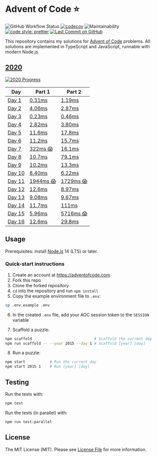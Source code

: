 # Advent of Code ⭐️

![GitHub Workflow Status](https://img.shields.io/github/workflow/status/ATholin/advent-of-code/Node%20CI)
[![codecov](https://codecov.io/gh/ATholin/advent-of-code/branch/main/graph/badge.svg?token=PNV507325B)](https://codecov.io/gh/ATholin/advent-of-code)
![Maintainability](https://img.shields.io/codeclimate/maintainability/ATholin/advent-of-code)
[![code style: prettier](https://img.shields.io/badge/code_style-prettier-ff69b4.svg)](https://github.com/prettier/prettier)
[![Last Commit on GitHub](https://img.shields.io/github/last-commit/ATholin/advent-of-code.svg)](https://github.com/ATholin/advent-of-code)

This repository contains my solutions for [Advent of Code](https://adventofcode.com) problems. All solutions are implemented in TypeScript and JavaScript, runnable with modern Node.js.

## [2020](https://adventofcode.com/2020/)

[![2020 Progress](https://img.shields.io/static/v1?label=AoC%202020&message=16/25&color=orange)](./src/2020/)

<!-- markdownlint-disable MD013 -->

| Day                      | Part 1                                 | Part 2                                 |
| ------------------------ | -------------------------------------- | -------------------------------------- |
| [Day 1](./src/2020/01/)  | [0.31ms](./src/2020/01/part_one.ts)    | [1.19ms](./src/2020/01/part_two.ts)    |
| [Day 2](./src/2020/02/)  | [4.06ms](./src/2020/02/part_one.ts)    | [2.87ms](./src/2020/02/part_two.ts)    |
| [Day 3](./src/2020/03/)  | [0.23ms](./src/2020/03/part_one.ts)    | [0.46ms](./src/2020/03/part_two.ts)    |
| [Day 4](./src/2020/04/)  | [2.82ms](./src/2020/04/part_one.ts)    | [3.80ms](./src/2020/04/part_two.ts)    |
| [Day 5](./src/2020/05/)  | [11.6ms](./src/2020/05/part_one.ts)    | [17.8ms](./src/2020/05/part_two.ts)    |
| [Day 6](./src/2020/06/)  | [11.2ms](./src/2020/06/part_one.ts)    | [15.7ms](./src/2020/06/part_two.ts)    |
| [Day 7](./src/2020/07/)  | [322ms 😱](./src/2020/07/part_one.ts)  | [16.1ms](./src/2020/07/part_two.ts)    |
| [Day 8](./src/2020/08/)  | [10.7ms](./src/2020/08/part_one.ts)    | [79.1ms](./src/2020/08/part_two.ts)    |
| [Day 9](./src/2020/09/)  | [10.2ms](./src/2020/09/part_one.ts)    | [13.3ms](./src/2020/09/part_two.ts)    |
| [Day 10](./src/2020/10/) | [8.40ms](./src/2020/10/part_one.ts)    | [6.22ms](./src/2020/10/part_two.ts)    |
| [Day 11](./src/2020/11/) | [1944ms 😱](./src/2020/11/part_one.ts) | [1729ms 😱](./src/2020/11/part_two.ts) |
| [Day 12](./src/2020/12/) | [12.6ms](./src/2020/12/part_one.ts)    | [8.97ms](./src/2020/12/part_two.ts)    |
| [Day 13](./src/2020/13/) | [9.08ms](./src/2020/13/part_one.ts)    | [9.67ms](./src/2020/13/part_two.ts)    |
| [Day 14](./src/2020/14/) | [11.7ms](./src/2020/14/part_one.ts)    | [111ms](./src/2020/14/part_two.ts)     |
| [Day 15](./src/2020/15/) | [5.96ms](./src/2020/15/part_one.ts)    | [5716ms 😱](./src/2020/15/part_two.ts) |
| [Day 16](./src/2020/16/) | [12.6ms](./src/2020/16/part_one.ts)    | [29.8ms](./src/2020/16/part_two.ts)    |

## Usage

Prerequisites: install [Node.js](https://nodejs.org) 14 (LTS) or later.

### Quick-start instructions

1. Create an account at https://adventofcode.com.
2. Fork this repo
3. Clone the forked repository
4. `cd` into the repository and run `npm install`
5. Copy the example environment file to `.env`:

```bash
cp .env.example .env
```

6. In the created `.env` file, add your AOC session token to the `SESSION` variable

7. Scaffold a puzzle:

```bash
npm scaffold 							# Scaffold the current day
npm run scaffold -- --year 2015 --day 1	# Scaffold [year] [day]
```

8. Run a puzzle:

```bash
npm start 			# Run the current day
npm start 2015 1 	# Run [year] [day]
```

## Testing

Run the tests with:

```bash
npm test
```

Run the tests (in parallel) with:

```bash
npm run test:parallel
```

## License

The MIT License (MIT). Please see [License File](LICENSE) for more information.
